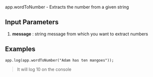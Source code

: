  app.wordToNumber - Extracts the number from a given string

## Input Parameters
1. **message** : string message from which you want to extract numbers



## Examples

```
app.log(app.wordToNumber("Adam has ten mangoes"));
```

> It will log 10 on the console

